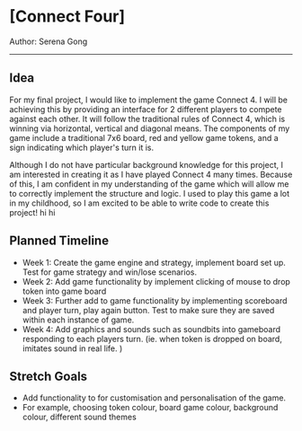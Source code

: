 # [Connect Four]

Author: Serena Gong

----

Idea
-
For my final project, I would like to implement the game Connect 4. I will be achieving this by providing an interface 
for 2 different players to compete against each other. It will follow the traditional rules of Connect 4, which is 
winning via horizontal, vertical and diagonal means. The components of my game include a traditional 7x6 board, red and 
yellow game tokens, and a sign indicating which player's turn it is. 

Although I do not have particular background knowledge for this project, I am interested in creating it as I have played
Connect 4 many times. Because of this, I am confident in my understanding of the game which will allow me to correctly
implement the structure and logic. I used to play this game a lot in my childhood, so I am excited to be able to write 
code to create this project!  hi hi 

Planned Timeline
- 
* Week 1: Create the game engine and strategy, implement board set up. Test for game strategy and win/lose scenarios.  
* Week 2: Add game functionality by implement clicking of mouse to drop token into game board
* Week 3: Further add to game functionality by implementing scoreboard and player turn, play again button. Test to make 
  sure they are saved within each instance of game.   
* Week 4: Add graphics and sounds such as soundbits into gameboard responding to each players turn. (ie. when token is dropped 
  on board, imitates sound in real life. )

Stretch Goals
- 

* Add functionality to for customisation and personalisation of the game.
* For example, choosing token colour, board game colour, background colour, different sound themes
